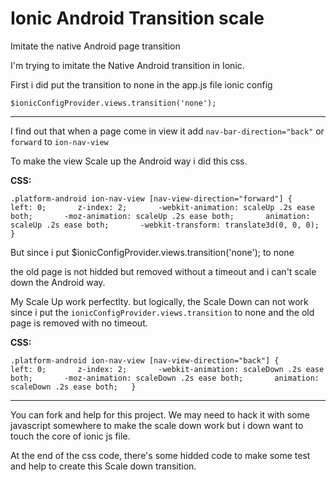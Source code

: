 # Ionic Android Transition scale

Imitate the native Android page transition

I'm trying to imitate the Native Android transition in Ionic.

First i did put the transition to none in the app.js file ionic config

`$ionicConfigProvider.views.transition('none');`

* * *

I find out that when a page come in view it add `nav-bar-direction="back"` or `forward` to `ion-nav-view` 

To make the view Scale up the Android way i did this css.

**CSS:**  

`.platform-android ion-nav-view [nav-view-direction="forward"] {  
    left: 0;  
    z-index: 2;  
    -webkit-animation: scaleUp .2s ease both;  
    -moz-animation: scaleUp .2s ease both;  
    animation: scaleUp .2s ease both;  
    -webkit-transform: translate3d(0, 0, 0);  
}`

But since i put $ionicConfigProvider.views.transition('none'); to none

the old page is not hidded but removed without a timeout and i can't scale down the Android way.

My Scale Up work perfectlty. but logically, the Scale Down can not work since i put the `ionicConfigProvider.views.transition` to none and the old page is removed with no timeout.

**CSS:**

`.platform-android ion-nav-view [nav-view-direction="back"] {  
    left: 0;  
    z-index: 2;  
    -webkit-animation: scaleDown .2s ease both;  
    -moz-animation: scaleDown .2s ease both;  
    animation: scaleDown .2s ease both;  
}`

* * *

You can fork and help for this project. We may need to hack it with some javascript somewhere to make the scale down work but i down want to touch the core of ionic js file.

At the end of the css code, there's some hidded code to make some test and help to create this Scale down transition.
